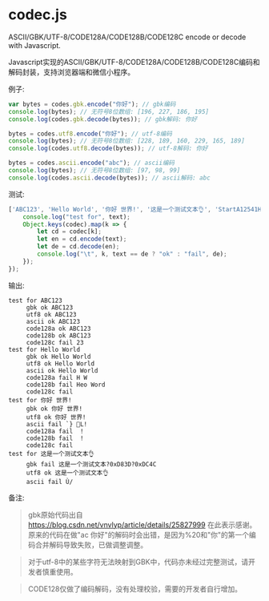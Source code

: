 # codec.js
ASCII/GBK/UTF-8/CODE128A/CODE128B/CODE128C encode or decode with Javascript.

Javascript实现的ASCII/GBK/UTF-8/CODE128A/CODE128B/CODE128C编码和解码封装，支持浏览器端和微信小程序。

例子:
```js
var bytes = codes.gbk.encode("你好"); // gbk编码
console.log(bytes); // 无符号8位数组: [196, 227, 186, 195]
console.log(codes.gbk.decode(bytes)); // gbk解码: 你好

bytes = codes.utf8.encode("你好"); // utf-8编码
console.log(bytes); // 无符号8位数组: [228, 189, 160, 229, 165, 189]
console.log(codes.utf8.decode(bytes)); // utf-8解码: 你好

bytes = codes.ascii.encode("abc"); // ascii编码
console.log(bytes); // 无符号8位数组: [97, 98, 99]
console.log(codes.ascii.decode(bytes)); // ascii解码: abc

```

测试:
```js
['ABC123', 'Hello World', '你好 世界!', '这是一个测试文本👌', 'StartA12541HI', '123456'].map(text => {
    console.log("test for", text);
    Object.keys(codec).map(k => {
        let cd = codec[k];
        let en = cd.encode(text);
        let de = cd.decode(en);
        console.log("\t", k, text == de ? "ok" : "fail", de);
    });
});

```

输出:
```text
test for ABC123
	 gbk ok ABC123
	 utf8 ok ABC123
	 ascii ok ABC123
	 code128a ok ABC123
	 code128b ok ABC123
	 code128c fail 23
test for Hello World
	 gbk ok Hello World
	 utf8 ok Hello World
	 ascii ok Hello World
	 code128a fail H W
	 code128b fail Heo Word
	 code128c fail 
test for 你好 世界!
	 gbk ok 你好 世界!
	 utf8 ok 你好 世界!
	 ascii fail `} L!
	 code128a fail  !
	 code128b fail  !
	 code128c fail 
test for 这是一个测试文本👌
	 gbk fail 这是一个测试文本?0xD83D?0xDC4C
	 utf8 ok 这是一个测试文本👌
	 ascii fail Ù/
```

备注: 
> gbk原始代码出自 https://blog.csdn.net/vnvlyp/article/details/25827999 在此表示感谢。原来的代码在做"ac 你好"的解码时会出错，是因为%20和"你"的第一个编码合并解码导致失败，已做调整调整。

> 对于utf-8中的某些字符无法映射到GBK中，代码亦未经过完整测试，请开发者慎重使用。

> CODE128仅做了编码解码，没有处理校验，需要的开发者自行增加。
